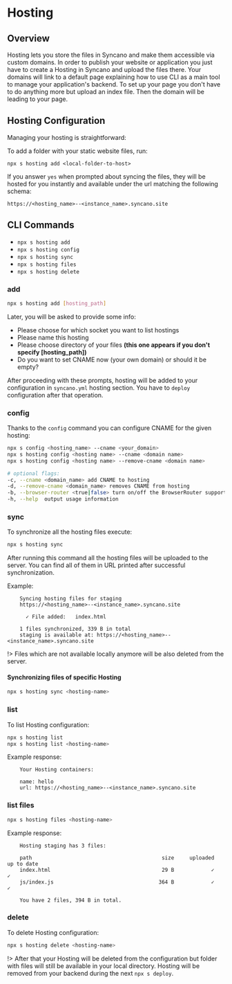 # Hosting

## Overview

Hosting lets you store the files in Syncano and make them accessible via custom domains. In order to publish your website or application you just have to create a Hosting in Syncano and upload the files there. Your domains will link to a default page explaining how to use CLI as a main tool to manage your application's backend. To set up your page you don't have to do anything more but upload an index file. Then the domain will be leading to your page.

## Hosting Configuration

Managing your hosting is straightforward:

To add a folder with your static website files, run:

```
npx s hosting add <local-folder-to-host>
```

If you answer `yes` when prompted about syncing the files, they will be hosted for you instantly and available under the url matching the following schema:

`https://<hosting_name>--<instance_name>.syncano.site`

## CLI Commands

- `npx s hosting add`
- `npx s hosting config`
- `npx s hosting sync`
- `npx s hosting files`
- `npx s hosting delete`

### add
```sh
npx s hosting add [hosting_path]
```
Later, you will be asked to provide some info:
* Please choose for which socket you want to list hostings
* Please name this hosting
* Please choose directory of your files **(this one appears if you don't specify [hosting_path])**
* Do you want to set CNAME now (your own domain) or should it be empty?

After proceeding with these prompts, hosting will be added to your configuration in `syncano.yml` hosting section. You have to `deploy` configuration after that operation.

### config

Thanks to the `config` command you can configure CNAME for the given hosting:
```sh
npx s config <hosting_name> --cname <your_domain>
npx s hosting config <hosting name> --cname <domain name>
npx s hosting config <hosting name> --remove-cname <domain name>

# optional flags:
-c, --cname <domain_name> add CNAME to hosting
-d, --remove-cname <domain_name> removes CNAME from hosting
-b, --browser-router <true|false> turn on/off the BrowserRouter support
-h, --help  output usage information
```

### sync
To synchronize all the hosting files execute:
```sh
npx s hosting sync
```
After running this command all the hosting files will be uploaded to the server. You can find all of them in URL printed after successful synchronization.

Example:
```
    Syncing hosting files for staging
    https://<hosting_name>--<instance_name>.syncano.site

      ✓ File added:   index.html

    1 files synchronized, 339 B in total
    staging is available at: https://<hosting_name>--<instance_name>.syncano.site
```


!> Files which are not available locally anymore will be also deleted from the server.

#### Synchronizing files of specific Hosting
```sh
npx s hosting sync <hosting-name>
```

### list
To list Hosting configuration:
```sh
npx s hosting list
npx s hosting list <hosting-name>
```

Example response:
```
    Your Hosting containers:

    name: hello
    url: https://<hosting_name>--<instance_name>.syncano.site
```

### list files
```sh
npx s hosting files <hosting-name>
```
Example response:
```
    Hosting staging has 3 files:

    path                                          size     uploaded      up to date
    index.html                                    29 B            ✓              ✓
    js/index.js                                  364 B            ✓              ✓

    You have 2 files, 394 B in total.
```

### delete
To delete Hosting configuration:
```sh
npx s hosting delete <hosting-name>
```
!> After that your Hosting will be deleted from the configuration but folder with files will still be available in your local directory.
Hosting will be removed from your backend during the next `npx s deploy`.
